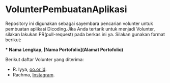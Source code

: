 # VolunterPembuatanAplikasi
Repository ini digunakan sebagai sayembara pencarian volunter untuk pembuatan aplikasi Dicoding.Jika Anda tertarik untuk menjadi Volunter, silakan lakukan PR(pull-request) pada berkas ini ya. Silakan gunakan format berikut:


**\* Nama Lengkap, [Nama Portofolio](Alamat Portofolio)**


Berikut daftar Volunter yang diterima:

* R. Iyya, [oo.or.id](https://oo.or.id).
* Rachma, [Instagram](https://www.instagram.com/).
